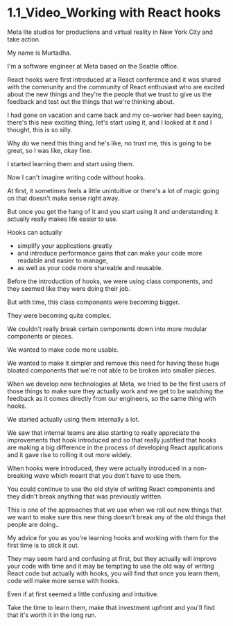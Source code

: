 # 1.1_Video_Working with React hooks

Meta lite studios for productions and virtual reality in New York City and take action.

My name is Murtadha.

I'm a software engineer at Meta based on the Seattle office.

React hooks were first introduced at a React conference and it was shared with the community and the community of React enthusiast who are excited about the new things and they're the people that we trust to give us the feedback and test out the things that we're thinking about.

I had gone on vacation and came back and my co-worker had been saying, there's this new exciting thing, let's start using it, and I looked at it and I thought, this is so silly.

Why do we need this thing and he's like, no trust me, this is going to be great, so I was like, okay fine.

I started learning them and start using them.

Now I can't imagine writing code without hooks.

At first, it sometimes feels a little unintuitive or there's a lot of magic going on that doesn't make sense right away.

But once you get the hang of it and you start using it and understanding it actually really makes life easier to use.

Hooks can actually 
- simplify your applications greatly 
- and introduce performance gains that can make your code more readable and easier to manage, 
- as well as your code more shareable and reusable.

Before the introduction of hooks, we were using class components, and they seemed like they were doing their job.

But with time, this class components were becoming bigger.

They were becoming quite complex.

We couldn't really break certain components down into more modular components or pieces.

We wanted to make code more usable.

We wanted to make it simpler and remove this need for having these huge bloated components that we're not able to be broken into smaller pieces.

When we develop new technologies at Meta, we tried to be the first users of those things to make sure they actually work and we get to be watching the feedback as it comes directly from our engineers, so the same thing with hooks.

We started actually using them internally a lot.

We saw that internal teams are also starting to really appreciate the improvements that hook introduced and so that really justified that hooks are making a big difference in the process of developing React applications and it gave rise to rolling it out more widely.

When hooks were introduced, they were actually introduced in a non-breaking wave which meant that you don't have to use them.

You could continue to use the old style of writing React components and they didn't break anything that was previously written.

This is one of the approaches that we use when we roll out new things that we want to make sure this new thing doesn't break any of the old things that people are doing..

My advice for you as you're learning hooks and working with them for the first time is to stick it out.

They may seem hard and confusing at first, but they actually will improve your code with time and it may be tempting to use the old way of writing React code but actually with hooks, you will find that once you learn them, code will make more sense with hooks.

Even if at first seemed a little confusing and intuitive.

Take the time to learn them, make that investment upfront and you'll find that it's worth it in the long run.